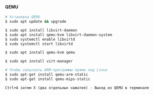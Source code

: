#### QEMU


```bash
# Установка QEMU
$ sudo apt update && upgrade

$ sudo apt install libvirt-daemon
$ sudo apt install qemu-kvm libvirt-daemon-system
$ sudo systemctl enable libvirtd
$ sudo systemctl start libvirtd

$ sudo apt install qemu-kvm qemu

$ sudo apt install virt-manager

# Чтобы запускать ARM-программы прямо под Linux
$ sudo apt-get install qemu-arm-static
$ sudo apt-get install qemu-mips-static
```

`Ctrl+A затем X (два отдельных нажатия) - Выход из QEMU в терминале`
